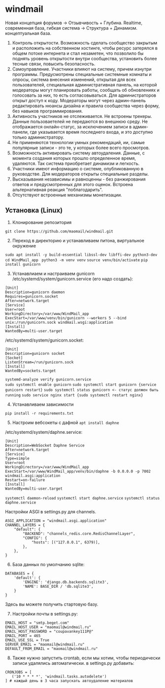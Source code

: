 # windmail
<!--Идея-->
Новая концепция форумов -> Отзывчивость + Глубина. Realtime, современная база, гибкая система -> Структура + Динамизм.
концептуальная база.
1) Контроль открытости. Возможность сделать сообщество закрытым и расположить на собственном хостинге, чтобы ресурс затерялся в общем потоке интернета
и стал незаметен, что позволило бы поднять уровень открытости внутри сообщества, установить более тесные связи, повысить безопасность.
2) Самоуправление. Участники влияют на систему, причем изнутри программы. Предусмотрены специальные системные комнаты и опросы, система внесения изменений,
открытая для всех пользователей, специальная административная панель, на которой модераторы могут планировать работы, сообщать об обновлениях и 
голосовать за них, то есть согласовываться. Для администраторов открыт доступ к коду. Модераторы могут через админ-панель редактировать нюансы дизайна
и правила сообщества через форму, без навыков программирования.
3) Активность участников не отслеживается. Не встроены трекеры. Данные пользоваетелей не передаются во внешнюю среду. Не отображается онлайн-статус, за
исключением записи в админ-панели, где указывается время последнего входа, и это доступно только администратору.
4) Не применяются технологии умных рекомендаций, ии, самые популярные записи - это те, у которых более всего просмотров.
5) Возможность активировать систему автоудаления. Данные, с момента создания которых прошло определенное время, удаляются. Так система приобретает
динамизм и легкость.
6) Участники имеют информацию о системе, опубликованную в руководстве. Для модераторов открыты специальные разделы.
7) Высказывания независимы и равноценны - без ранжирования ответов и предусмотренных для этого оценок. Встроена альтернативная реакция "поблагодарить".
8) Отсутствуют встроенные механизмы монетизации.

<!--Установка-->
## Установка (Linux)
1. Клонирование репозитория 

`git clone https://github.com/maomail/windmail.git`

2. Переход в директорию и устанавливаем питона, виртуальное окружение

`sudo apt install -y build-essential libssl-dev libffi-dev python3-dev`
`cd WindMail_app `
`python3 -m venv venv`
`source venv/bin/activate`
`pip install gunicorn`

3. Устанавлиаем и настраиваем gunicorn
/etc/systemd/system/gunicorn.service (его надо создать): 
```
[Unit]
Description=gunicorn daemon
Requires=gunicorn.socket
After=network.target
[Service]
User=root
WorkingDirectory=/var/www/WindMail_app
ExecStart=/var/www/venv/bin/gunicorn --workers 5 --bind unix:/run/gunicorn.sock windmail.wsgi:application
[Install]
WantedBy=multi-user.target
```

/etc/systemd/system/gunicorn.socket:
```
[Unit]
Description=gunicorn socket
[Socket]
ListenStream=/run/gunicorn.sock
[Install]
WantedBy=sockets.target
```

`systemd-analyze verify gunicorn.service`  
`sudo systemctl enable gunicorn`
`sudo systemctl start gunicorn {service gunicorn restart}`
`sudo systemctl status gunicorn <- статус должен быть running`
`sudo service nginx start {sudo systemctl restart nginx}`

4. Устанавливаем зависимости

`pip install -r requirements.txt`

5. Настроим вебсокеты с дафной
`apt install daphne`

/etc/systemd/system/daphne.service:

```
[Unit]
Description=WebSocket Daphne Service
After=network.target
[Service]
Type=simple
User=root
WorkingDirectory=/var/www/WindMail_app
ExecStart=/var/www/WindMail_app/venv/bin/daphne -b 0.0.0.0 -p 7002 windmail.asgi:application  
Restart=on-failure
[Install]
WantedBy=multi-user.target
```

`systemctl daemon-reload`
`systemctl start daphne.service`
`systemctl status daphne.service`

Настройки ASGI в settings.py для channels.
```
ASGI_APPLICATION = "windmail.asgi.application"
CHANNEL_LAYERS = {
    "default": {
        "BACKEND": "channels_redis.core.RedisChannelLayer",
        "CONFIG": {
            "hosts": [("127.0.0.1", 6379)],
        },
    },
}
```

6. База данных по умолчанию sqlite:
```
DATABASES = {
    'default': {
        'ENGINE': 'django.db.backends.sqlite3',
        'NAME': BASE_DIR / 'db.sqlite3',
    }
}
```

Здесь вы можете получить стартовую базу.

7. Настройки почты в settings.py: 
```
EMAIL_HOST = "smtp.beget.com"
EMAIL_HOST_USER = "maomail@windmail.ru"
EMAIL_HOST_PASSWORD = "coupavankey111P@"
EMAIL_PORT = 465
EMAIL_USE_SSL = True
SERVER_EMAIL = "maomail@windmail.ru"
DEFAULT_FROM_EMAIL = "maomail@windmail.ru"
```

8. Также нужно запустить crontab, если мы хотим, чтобы периодически записи удалялись автоматически.
в settings.py добавить:
```
CRONJOBS = [
   ('10 * * * *', 'windmail.tasks.autodelete')
] # каждый день в 3 часа запускать автоудаление материалов
```
